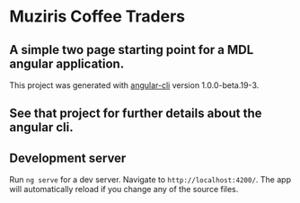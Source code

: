 # Muziris Coffee Traders
## A simple two page starting point for a MDL angular application.

This project was generated with [angular-cli](https://github.com/angular/angular-cli) version 1.0.0-beta.19-3.
## See that project for further details about the angular cli.

## Development server
Run `ng serve` for a dev server. Navigate to `http://localhost:4200/`. The app will automatically reload if you change any of the source files.
